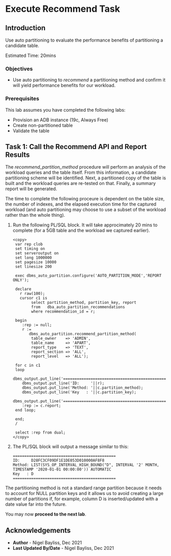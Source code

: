 # Execute Recommend Task

## Introduction

Use auto partitioning to evaluate the performance benefits of partitioning a candidate table.

Estimated Time: 20mins
 
### Objectives
- Use auto partitioning to *recommend* a partitioning method and confirm it will  yield performance benefits for our workload.

### Prerequisites
This lab assumes you have completed the following labs:

- Provision an ADB instance (19c, Always Free)
- Create non-partitioned table
- Validate the table

## Task 1: Call the Recommend API and Report Results

The *recommend\_partition\_method* procedure will perform an analysis of the workload queries and the table itself. From this information, a candidate partitioning scheme will be identified. Next, a partitioned copy of the table is built and the workload queries are re-tested on that. Finally, a summary report will be generated.

The time to complete the following proceure is dependent on the table size, the number of indexes, and the elapsed execution time for the captured workload (and auto partitioning may choose to use a subset of the workload rather than the whole thing). 

1. Run the following PL/SQL block. It will take approcimately 20 mins to complete (for a 5GB table and the workload we captured earlier).

    ````
    <copy>
     var rep clob
     set timing on
     set serveroutput on
     set long 1000000
     set pagesize 10000
     set linesize 200
 
     exec dbms_auto_partition.configure('AUTO_PARTITION_MODE','REPORT ONLY');
     
     declare
       r raw(100);
       cursor c1 is
            select partition_method, partition_key, report
            from   dba_auto_partition_recommendations
            where recommendation_id = r;

     begin
        :rep := null;
        r :=
           dbms_auto_partition.recommend_partition_method(
            table_owner    => 'ADMIN',
            table_name     => 'APART',
            report_type    => 'TEXT',
            report_section => 'ALL',
            report_level   => 'ALL');

     for c in c1
     loop
        dbms_output.put_line('=============================================');
        dbms_output.put_line('ID:     '||r);
        dbms_output.put_line('Method: '||c.partition_method);
        dbms_output.put_line('Key   : '||c.partition_key);
        dbms_output.put_line('=============================================');
        :rep := c.report;
     end loop;

     end;
     /

     select :rep from dual;
    </copy>
    ````

2. The PL/SQL block will output a message similar to this:

      `````
      =============================================
      ID:     D28FC3CF09DF1E1DE053D010000AF8F8
      Method: LIST(SYS_OP_INTERVAL_HIGH_BOUND("D", INTERVAL '2' MONTH, TIMESTAMP '2020-01-01 00:00:00')) AUTOMATIC 
      Key   : D
      =============================================
      `````

The partitioning method is not a standard range partition because it needs to account for NULL partition keys and it allows us to avoid creating a large number of partitions if, for example, column D is inserted/updated with a date value far into the future.

You may now **proceed to the next lab**.

## Acknowledgements
* **Author** - Nigel Bayliss, Dec 2021 
* **Last Updated By/Date** - Nigel Bayliss, Dec 2021